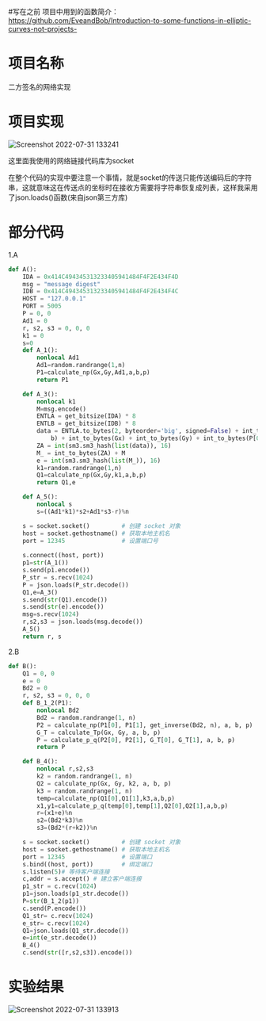 #写在之前
项目中用到的函数简介：https://github.com/EveandBob/Introduction-to-some-functions-in-elliptic-curves-not-projects-

# 项目名称
二方签名的网络实现

# 项目实现
![Screenshot 2022-07-31 133241](https://user-images.githubusercontent.com/104854836/182011772-a04afecd-1785-4773-9d3c-7baac9893760.jpg)

这里面我使用的网络链接代码库为socket

在整个代码的实现中要注意一个事情，就是socket的传送只能传送编码后的字符串，这就意味这在传送点的坐标时在接收方需要将字符串恢复成列表，这样我采用了json.loads()函数(来自json第三方库)

# 部分代码
1.A
```python
def A():
    IDA = 0x414C494345313233405941484F4F2E434F4D
    msg = "message digest"
    IDB = 0x414C494345313233405941484F4F2E434F4C
    HOST = "127.0.0.1"
    PORT = 5005
    P = 0, 0
    Ad1 = 0
    r, s2, s3 = 0, 0, 0
    k1 = 0
    s=0
    def A_1():
        nonlocal Ad1
        Ad1=random.randrange(1,n)
        P1=calculate_np(Gx,Gy,Ad1,a,b,p)
        return P1

    def A_3():
        nonlocal k1
        M=msg.encode()
        ENTLA = get_bitsize(IDA) * 8
        ENTLB = get_bitsize(IDB) * 8
        data = ENTLA.to_bytes(2, byteorder='big', signed=False) + int_to_bytes(IDA) + ENTLB.to_bytes(2, byteorder='big', signed=False) + int_to_bytes(IDB)+int_to_bytes(a) + int_to_bytes(
            b) + int_to_bytes(Gx) + int_to_bytes(Gy) + int_to_bytes(P[0]) + int_to_bytes(P[1])
        ZA = int(sm3.sm3_hash(list(data)), 16)
        M_ = int_to_bytes(ZA) + M
        e = int(sm3.sm3_hash(list(M_)), 16)
        k1=random.randrange(1,n)
        Q1=calculate_np(Gx,Gy,k1,a,b,p)
        return Q1,e

    def A_5():
        nonlocal s
        s=((Ad1*k1)*s2+Ad1*s3-r)%n

    s = socket.socket()         # 创建 socket 对象
    host = socket.gethostname() # 获取本地主机名
    port = 12345                # 设置端口号
 
    s.connect((host, port))
    p1=str(A_1())
    s.send(p1.encode())
    P_str = s.recv(1024)
    P = json.loads(P_str.decode())
    Q1,e=A_3()
    s.send(str(Q1).encode())
    s.send(str(e).encode())
    msg=s.recv(1024)
    r,s2,s3 = json.loads(msg.decode())
    A_5()
    return r, s
```
2.B
```python
def B():
    Q1 = 0, 0
    e = 0
    Bd2 = 0
    r, s2, s3 = 0, 0, 0
    def B_1_2(P1):
        nonlocal Bd2
        Bd2 = random.randrange(1, n)
        P2 = calculate_np(P1[0], P1[1], get_inverse(Bd2, n), a, b, p)
        G_T = calculate_Tp(Gx, Gy, a, b, p)
        P = calculate_p_q(P2[0], P2[1], G_T[0], G_T[1], a, b, p)
        return P

    def B_4():
        nonlocal r,s2,s3
        k2 = random.randrange(1, n)
        Q2 = calculate_np(Gx, Gy, k2, a, b, p)
        k3 = random.randrange(1, n)
        temp=calculate_np(Q1[0],Q1[1],k3,a,b,p)
        x1,y1=calculate_p_q(temp[0],temp[1],Q2[0],Q2[1],a,b,p)
        r=(x1+e)%n
        s2=(Bd2*k3)%n
        s3=(Bd2*(r+k2))%n

    s = socket.socket()         # 创建 socket 对象
    host = socket.gethostname() # 获取本地主机名
    port = 12345                # 设置端口
    s.bind((host, port))        # 绑定端口
    s.listen(5)# 等待客户端连接
    c,addr = s.accept() # 建立客户端连接
    p1_str = c.recv(1024)
    p1=json.loads(p1_str.decode())
    P=str(B_1_2(p1))
    c.send(P.encode())
    Q1_str= c.recv(1024)
    e_str= c.recv(1024)
    Q1=json.loads(Q1_str.decode())
    e=int(e_str.decode())
    B_4()
    c.send(str([r,s2,s3]).encode())
```

# 实验结果
![Screenshot 2022-07-31 133913](https://user-images.githubusercontent.com/104854836/182011925-7478acf8-6298-4922-be6c-3a23b165bffe.jpg)

